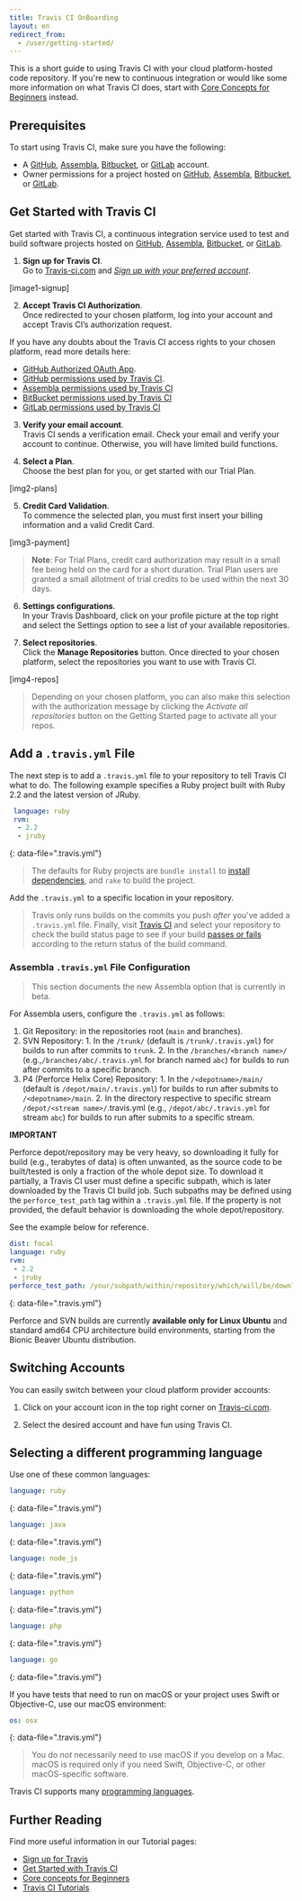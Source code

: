 ```yaml
---
title: Travis CI OnBoarding
layout: en
redirect_from:
  - /user/getting-started/
---
```


This is a short guide to using Travis CI with your cloud platform-hosted code repository. If you're new to continuous integration or would like some more information on what Travis CI does, start with [Core Concepts for Beginners](/user/for-beginners/)
instead.

## Prerequisites

To start using Travis CI, make sure you have the following:

 * A [GitHub](https://github.com/), [Assembla](https://www.assembla.com/), [Bitbucket](https://bitbucket.org/), or [GitLab](https://about.gitlab.com/) account.
 * Owner permissions for a project hosted on [GitHub](https://help.github.com/categories/importing-your-projects-to-github/), [Assembla](https://articles.assembla.com/en/articles/1665737-advanced-user-permissions-controls), [Bitbucket](https://confluence.atlassian.com/bitbucket/transfer-repository-ownership-289964397.html), or [GitLab](https://www.tutorialspoint.com/gitlab/gitlab_user_permissions.htm).

## Get Started with Travis CI

Get started with Travis CI, a continuous integration service used to test and build software projects hosted on [GitHub](https://github.com/), [Assembla](https://www.assembla.com/), [Bitbucket](https://bitbucket.org/), or [GitLab](https://about.gitlab.com/).

1. **Sign up for Travis CI**. </br>
Go to [Travis-ci.com](https://app.travis-ci.com) and [*Sign up with your preferred account*](https://app.travis-ci.com/signin).

[image1-signup]

2. **Accept Travis CI Authorization**. </br>
Once redirected to your chosen platform, log into your account and accept Travis CI’s authorization request. 

If you have any doubts about the Travis CI access rights to your chosen platform, read more details here:
  * [GitHub Authorized OAuth App](/user/github-oauth-scopes/#travis-ci-github-oauth-app-access-rights).
  * [GitHub permissions used by Travis CI](/user/github-oauth-scopes).
  * [Assembla permissions used by Travis CI](/user/assembla-oauth-scopes/)
  * [BitBucket permissions used by Travis CI](/user/bb-oauth-scopes/)
  * [GitLab permissions used by Travis CI](/user/gl-oauth-scopes/)


3. **Verify your email account**. </br>
Travis CI sends a verification email. Check your email and verify your account to continue. Otherwise, you will have limited build functions.


4. **Select a Plan**. </br>
Choose the best plan for you, or get started with our Trial Plan.

[img2-plans]


5. **Credit Card Validation**. </br>
To commence the selected plan, you must first insert your billing information and a valid Credit Card.

[img3-payment]

> **Note**: For Trial Plans, credit card authorization may result in a small fee being held on the card for a short duration. Trial Plan users are granted a small allotment of trial credits to be used within the next 30 days.


6. **Settings configurations**.</br>
In your Travis Dashboard, click on your profile picture at the top right and select the Settings option to see a list of your available repositories.


7. **Select repositories**.</br>
Click the **Manage Repositories** button. Once directed to your chosen platform, select the repositories you want to use with Travis CI. 

[img4-repos]

> Depending on your chosen platform, you can also make this selection with the authorization message by clicking the *Activate all repositories* button on the Getting Started page to activate all your repos.


## Add a `.travis.yml` File

The next step is to add a `.travis.yml` file to your repository to tell Travis CI what to do. The following example specifies a Ruby project built with Ruby 2.2 and the latest version of JRuby.

  ```yaml
   language: ruby
   rvm:
    - 2.2
    - jruby
   ```
   {: data-file=".travis.yml"}

> The defaults for Ruby projects are `bundle install` to [install dependencies](/user/job-lifecycle/#customizing-the-installation-phase),
   and `rake` to build the project.

Add the `.travis.yml` to a specific location in your repository.

> Travis only runs builds on the commits you push *after* you've added a `.travis.yml` file.
Finally, visit [Travis CI](https://app.travis-ci.com) and select your repository to check the build status page to see if your build [passes or fails](/user/job-lifecycle/#breaking-the-build) according to the return status of the build command.

### Assembla `.travis.yml` File Configuration

<blockquote class="beta">
  <p>
    This section documents the new Assembla option that is currently in beta.
  </p>
</blockquote>

For Assembla users, configure the `.travis.yml` as follows:
1. Git Repository:  in the repositories root (`main` and branches).
2. SVN Repository:
        1. In the `/trunk/` (default is `/trunk/.travis.yml`) for builds to run after commits to `trunk`.
        2. In the `/branches/<branch name>/` (e.g.,`/branches/abc/.travis.yml` for branch named `abc`) for builds to run after commits to a specific branch.
3. P4 (Perforce Helix Core) Repository:
        1. In the `/<depotname>/main/` (default is `/depot/main/.travis.yml`) for builds to run after submits to `/<depotname>/main`.
        2. In the directory respective to specific stream `/depot/<stream name>/`.travis.yml (e.g., `/depot/abc/.travis.yml` for stream `abc`) for builds to run after submits to a specific stream.

 **IMPORTANT**

Perforce depot/repository may be very heavy, so downloading it fully for build (e.g., terabytes of data) is often unwanted, as the source code to be built/tested is only a fraction of the whole depot size. To download it partially, a Travis CI user must define a specific subpath, which is later downloaded by the Travis CI build job. Such subpaths may be defined using the `perforce_test_path` tag within a `.travis.yml` file. If the property is not provided, the default behavior is downloading the whole depot/repository. 

See the example below for reference.

   ```yaml
   dist: focal
   language: ruby
   rvm:
    - 2.2
    - jruby
   perforce_test_path: /your/subpath/within/repository/which/will/be/downloaded
   ```
   {: data-file=".travis.yml"}

Perforce and SVN builds are currently **available only for Linux Ubuntu** and standard amd64 CPU architecture build environments, starting from the Bionic Beaver Ubuntu distribution.


## Switching Accounts

You can easily switch between your cloud platform provider accounts:

1. Click on your account icon in the top right corner on [Travis-ci.com](https://app.travis-ci.com).

2. Select the desired account and have fun using Travis CI.


## Selecting a different programming language

Use one of these common languages:

```yaml
language: ruby
```
{: data-file=".travis.yml"}

```yaml
language: java
```
{: data-file=".travis.yml"}

```yaml
language: node_js
```
{: data-file=".travis.yml"}

```yaml
language: python
```
{: data-file=".travis.yml"}

```yaml
language: php
```
{: data-file=".travis.yml"}

```yaml
language: go
```
{: data-file=".travis.yml"}

If you have tests that need to run on macOS or your project uses Swift or
Objective-C, use our macOS environment:

```yaml
os: osx
```
{: data-file=".travis.yml"}

> You do *not* necessarily need to use macOS if you develop on a Mac.
> macOS is required only if you need Swift, Objective-C, or other
> macOS-specific software.

Travis CI supports many [programming languages](/user/languages/).

## Further Reading

Find more useful information in our Tutorial pages:

* [Sign up for Travis](https://youtu.be/IZJJxl9BkmA)
* [Get Started with Travis CI](https://youtu.be/_Og2kydTLWk)
* [Core concepts for Beginners](https://youtu.be/EER3AWu4sqM)
* [Travis CI Tutorials](/user/tutorials/tutorials_overview.md)
